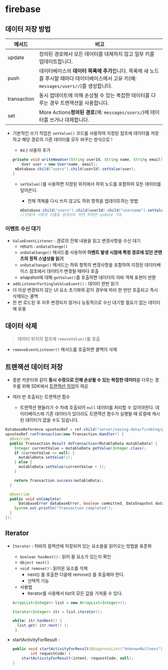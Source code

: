 # firebase

## 데이터 저장 방법

| 메서드      | 비고                                                         |
| ----------- | ------------------------------------------------------------ |
| update      | 정의된 경로에서 모든 데이터를 대체하지 않고 일부 키를 업데이트합니다. |
| push        | 데이터베이스의 **데이터 목록에 추가**합니다. 목록에 새 노드를 푸시할 때마다 데이터베이스에서 고유 키(예: `messages/users//`)를 생성합니다. |
| transaction | 동시 업데이트에 의해 손상될 수 있는 복잡한 데이터를 다루는 경우 트랜잭션을 사용합니다. |
| set         | More Actions**정의된 경로**(예: `messages/users/`)에 데이터를 쓰거나 대체합니다. |

* 기본적인  쓰기 작업은  `setValue()` 코드를 사용하여 지정된 참조에 데이터를 저장하고 해당 경로의 기존 데이터를 모두 바꾸는 방식으로 !

  * ex ) 사용자 추가

  ```java
  private void writeNewUser(String userId, String name, String email) {
      User user = new User(name, email);
   mDatabase.child("users").child(userId).setValue(user);
  }
  ```

  * `setValue()`를 사용하면 지정된 위치에서 하위 노드를 포함하여 모든 데이터를 덮어쓴다. 

    * 전체 객체를 다시 쓰지 않고도 하위 항목을 업데이트하는 방법 

    ```java
    mDatabase.child("users").child(userId).child("username").setValue(name);
    //이렇게 사용자 이름을 업데이트 하면 하위만 update 가능
    ```

### 이벤트 수신 대기

* `ValueEventListener` : 경로의 전체 내용을 읽고 변경사항을 수신 대기
  *   return : `onDataChange()`
    * `onDataChange()` 메서드를 사용하여 **이벤트 발생 시점에 특정 경로에 있던 콘텐츠의 정적 스냅샷을 읽기**
    *  `onDataChange()` 메서드는 하위 항목의 변경사항을 포함하여 지정된 데이터베이스 참조에서 데이터가 변경될 때마다 호출
  * snapshot에 대해 `getValue()`를 호출하면 데이터의 자바 객체 표현이 반환
*  `addListenerForSingleValueEvent()`  : 데이터 한번 읽기
  * 더 이상 변경되지 않는 UI 요소 초기화와 같이 경우에 따라 한 번만 호출되고 즉시 삭제되는 콜백
  *  한 번 로드된 후 자주 변경되지 않거나 능동적으로 수신 대기할 필요가 없는 데이터에 유용

## 데이터 삭제

>  데이터 위치의 참조에 `removeValue()`를 호출

* `removeEventListener()` 메서드를 호출하면 콜백이 삭제

## 트랜잭션 데이터 저장

* 증분 카운터와 같이 **동시 수정으로 인해 손상될 수 있는 복잡한 데이터**를 다루는 경우를 위해 SDK에서 [트랜잭션 작업](https://firebase.google.com/docs/reference/node/firebase.database.Reference?hl=ko#transaction)이 제공

* 여러 번 호출되는 트랜잭션 함수
  * 트랜잭션 핸들러가 수 차례 호출되어 `null` 데이터를 처리할 수 있어야한다.  데이터베이스에 기존 데이터가 있더라도 트랜잭션 함수가 실행될 때 로컬에 캐시된 데이터가 없을 수도 있습니다.

```java
DatabaseReference upvotesRef = ref.child("server/saving-data/fireblog/posts/-JRHTHaIs-jNPLXOQivY/upvotes");
upvotesRef.runTransaction(new Transaction.Handler() {
  @Override
  public Transaction.Result doTransaction(MutableData mutableData) {
    Integer currentValue = mutableData.getValue(Integer.class);
    if (currentValue == null) {
      mutableData.setValue(1);
    } else {
      mutableData.setValue(currentValue + 1);
    }

    return Transaction.success(mutableData);
  }

  @Override
  public void onComplete(
      DatabaseError databaseError, boolean committed, DataSnapshot dataSnapshot) {
    System.out.println("Transaction completed");
  }
});
```



## Iterator

* `Iterator` : 자바의 컬렉션에 저장되어 있는 요소들을 읽어오는 방법을 표준화

  * `boolean hasNext()` : 읽어 올 요소가 있는지 확인
  * `Object next()`
  * `void remove()` : 읽어온 요소를 삭제 
    * next() 를 호출한 다음에 remove() 를 호출해야 한다. 
    * 선택적 기능
  * 사용법
    * Iterator를 사용해서 list의 모든 값을 가져올 수 있다.

  ```java
  ArrayList<Integer> list = new ArrayList<Integer>();
  
  Iterator<Integer> itr = list.iterator();
  
  while( itr.hasNext() {
  	list.get( itr.next() );
   }
  ```

* startActivityForResult : 

  ```java
  public void startActivityForResult(@SuppressLint("UnknownNullness") Intent intent,
          int requestCode) {
      startActivityForResult(intent, requestCode, null);
  }
  ```

  